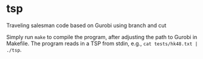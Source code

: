 # tsp
Traveling salesman code based on Gurobi using branch and cut

Simply run `make` to compile the program,
after adjusting the path to Gurobi in Makefile.
The program reads in a TSP from stdin, e.g., `cat tests/hk48.txt | ./tsp`.

